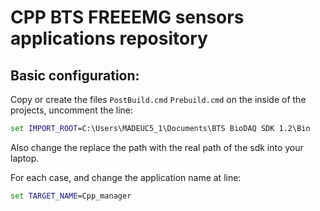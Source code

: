 # CPP BTS FREEEMG sensors applications repository

## Basic configuration:

Copy or create the files `PostBuild.cmd` `Prebuild.cmd` on the inside of the projects, uncomment the line:

```cmd
set IMPORT_ROOT=C:\Users\MADEUC5_1\Documents\BTS BioDAQ SDK 1.2\Bin
```

Also change the replace the path with the real path of the sdk into your laptop.

For each case, and change the application name at line:

```cmd
set TARGET_NAME=Cpp_manager
```


